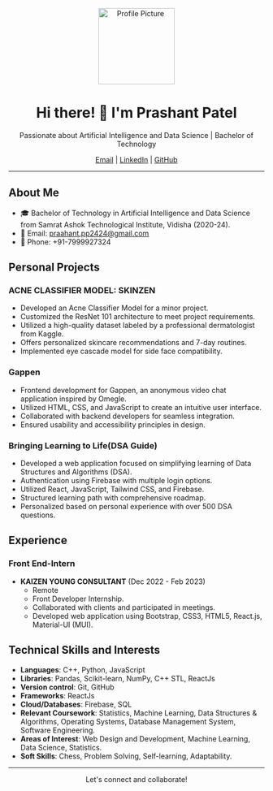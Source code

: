 <p align="center">
  <img src="https://github.com/your-username.png" alt="Profile Picture" width="150" height="150">
</p>

<h1 align="center">Hi there! 👋 I'm Prashant Patel</h1>

<p align="center">Passionate about Artificial Intelligence and Data Science | Bachelor of Technology</p>

<p align="center">
  <a href="mailto:praahant.pp2424@gmail.com">Email</a> |
  <a href="https://www.linkedin.com/in/prashantpatel/">LinkedIn</a> |
  <a href="https://github.com/prashant-pat24">GitHub</a>
</p>

---

## About Me

- 🎓 Bachelor of Technology in Artificial Intelligence and Data Science from Samrat Ashok Technological Institute, Vidisha (2020-24).
- 📧 Email: [praahant.pp2424@gmail.com](mailto:praahant.pp2424@gmail.com)
- 📱 Phone: +91-7999927324

## Personal Projects

### ACNE CLASSIFIER MODEL: SKINZEN

- Developed an Acne Classifier Model for a minor project.
- Customized the ResNet 101 architecture to meet project requirements.
- Utilized a high-quality dataset labeled by a professional dermatologist from Kaggle.
- Offers personalized skincare recommendations and 7-day routines.
- Implemented eye cascade model for side face compatibility.

### Gappen

- Frontend development for Gappen, an anonymous video chat application inspired by Omegle.
- Utilized HTML, CSS, and JavaScript to create an intuitive user interface.
- Collaborated with backend developers for seamless integration.
- Ensured usability and accessibility principles in design.

### Bringing Learning to Life(DSA Guide)

- Developed a web application focused on simplifying learning of Data Structures and Algorithms (DSA).
- Authentication using Firebase with multiple login options.
- Utilized React, JavaScript, Tailwind CSS, and Firebase.
- Structured learning path with comprehensive roadmap.
- Personalized based on personal experience with over 500 DSA questions.

## Experience

### Front End-Intern
- **KAIZEN YOUNG CONSULTANT** (Dec 2022 - Feb 2023)
  - Remote
  - Front Developer Internship.
  - Collaborated with clients and participated in meetings.
  - Developed web application using Bootstrap, CSS3, HTML5, React.js, Material-UI (MUI).

## Technical Skills and Interests

- **Languages**: C++, Python, JavaScript
- **Libraries**: Pandas, Scikit-learn, NumPy, C++ STL, ReactJs
- **Version control**: Git, GitHub
- **Frameworks**: ReactJs
- **Cloud/Databases**: Firebase, SQL
- **Relevant Coursework**: Statistics, Machine Learning, Data Structures & Algorithms, Operating Systems, Database Management System, Software Engineering.
- **Areas of Interest**: Web Design and Development, Machine Learning, Data Science, Statistics.
- **Soft Skills**: Chess, Problem Solving, Self-learning, Adaptability.

---

<p align="center">Let's connect and collaborate!</p>
